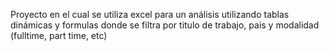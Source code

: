 Proyecto en el cual se utiliza excel para un análisis utilizando tablas dinámicas y formulas donde se filtra por titulo de trabajo, pais y modalidad (fulltime, part time, etc)
